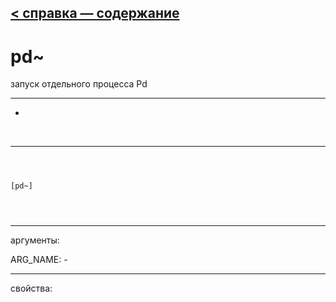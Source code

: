 [< справка — содержание](index.html)
---

# pd~


запуск отдельного процесса Pd

---

-
<br>


---


```



[pd~]


            
```

---
аргументы:

ARG_NAME: -<br>

---
свойства:


